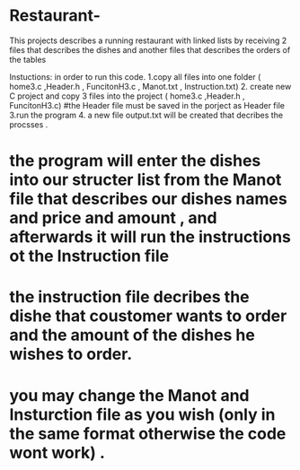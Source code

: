 # Restaurant-
This projects describes a running restaurant with linked lists by receiving 2 files that describes the dishes and another files that describes the orders of the tables

Instuctions:
in order to run this code.
1.copy all files into one folder ( home3.c ,Header.h , FuncitonH3.c , Manot.txt , Instruction.txt)
2. create new C project and copy 3 files into the project (  home3.c ,Header.h , FuncitonH3.c)
#the Header file must be saved in the porject as Header file
3.run the program
4. a new file output.txt will be created that decribes the procsses .
# the program will enter the dishes into our structer list from the Manot file that describes our dishes names and price and amount , and afterwards it will run the instructions ot the Instruction file 
# the instruction file decribes the dishe that coustomer wants to order and the amount of the dishes he wishes to order. 

# you may change the Manot and Insturction file as you wish (only in the same format otherwise the code wont work) . 
